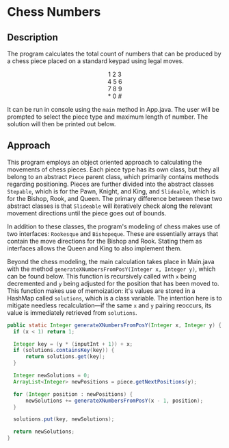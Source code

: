 # Chess Numbers

## Description

The program calculates the total count of numbers that can be produced by a chess piece placed on a standard keypad using legal moves.
<p align="center">
1  2  3<br>
4  5  6<br>
7  8  9<br>
*  0  #<br>
</p>

It can be run in console using the ```main``` method in App.java. The user will be prompted to select the piece type and maximum length of number. The solution will then be printed out below.


## Approach

This program employs an object oriented approach to calculating the movements of chess pieces. Each piece type has its own class, but they all belong to an abstract ```Piece``` parent class, which primarily contains methods regarding positioning. Pieces are further divided into the abstract classes ```Stepable```, which is for the Pawn, Knight, and King, and ```Slideable```, which is for the Bishop, Rook, and Queen. The primary difference between these two abstract classes is that ```Slideable``` will iteratively check along the relevant movement directions until the piece goes out of bounds.

In addition to these classes, the program's modeling of chess makes use of two interfaces: ```Rookesque``` and ```Bishopeque```. These are essentially arrays that contain the move directions for the Bishop and Rook. Stating them as interfaces allows the Queen and King to also implement them.

Beyond the chess modeling, the main calculation takes place in Main.java with the method ```generateXNumbersFromPosY(Integer x, Integer y)```, which can be found below. This function is recursively called with ```x``` being decremented and ```y``` being adjusted for the position that has been moved to. This function makes use of memoization: it's values are stored in a HashMap called ```solutions```, which is a class variable. The intention here is to mitigate needless recalculation—if the same ```x``` and ```y``` pairing reoccurs, its value is immediately retrieved from ```solutions```.
  ```Java
  public static Integer generateXNumbersFromPosY(Integer x, Integer y) {
    if (x < 1) return 1;

    Integer key = (y * (inputInt + 1)) + x;
    if (solutions.containsKey(key)) {
        return solutions.get(key);
    }

    Integer newSolutions = 0;
    ArrayList<Integer> newPositions = piece.getNextPositions(y);

    for (Integer position : newPositions) {
        newSolutions += generateXNumbersFromPosY(x - 1, position);
    }

    solutions.put(key, newSolutions);

    return newSolutions;
  }
  ```
